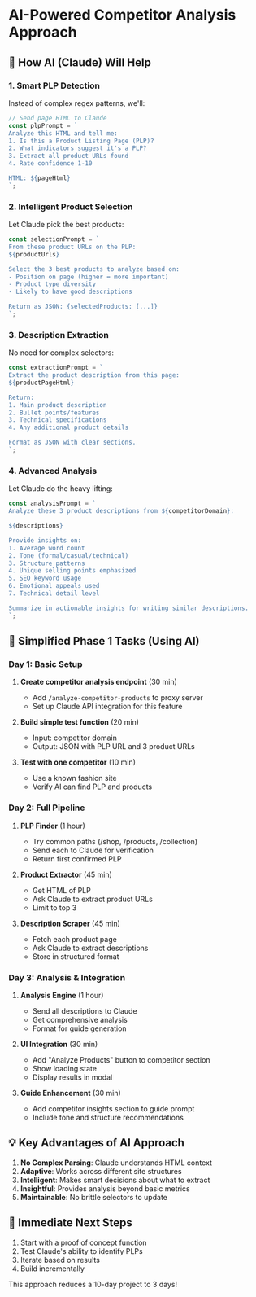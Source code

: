 # AI-Powered Competitor Analysis Approach

## 🤖 How AI (Claude) Will Help

### 1. Smart PLP Detection
Instead of complex regex patterns, we'll:
```javascript
// Send page HTML to Claude
const plpPrompt = `
Analyze this HTML and tell me:
1. Is this a Product Listing Page (PLP)?
2. What indicators suggest it's a PLP?
3. Extract all product URLs found
4. Rate confidence 1-10

HTML: ${pageHtml}
`;
```

### 2. Intelligent Product Selection
Let Claude pick the best products:
```javascript
const selectionPrompt = `
From these product URLs on the PLP:
${productUrls}

Select the 3 best products to analyze based on:
- Position on page (higher = more important)
- Product type diversity
- Likely to have good descriptions

Return as JSON: {selectedProducts: [...]}
`;
```

### 3. Description Extraction
No need for complex selectors:
```javascript
const extractionPrompt = `
Extract the product description from this page:
${productPageHtml}

Return:
1. Main product description
2. Bullet points/features
3. Technical specifications
4. Any additional product details

Format as JSON with clear sections.
`;
```

### 4. Advanced Analysis
Let Claude do the heavy lifting:
```javascript
const analysisPrompt = `
Analyze these 3 product descriptions from ${competitorDomain}:

${descriptions}

Provide insights on:
1. Average word count
2. Tone (formal/casual/technical)
3. Structure patterns
4. Unique selling points emphasized
5. SEO keyword usage
6. Emotional appeals used
7. Technical detail level

Summarize in actionable insights for writing similar descriptions.
`;
```

## 🚀 Simplified Phase 1 Tasks (Using AI)

### Day 1: Basic Setup
1. **Create competitor analysis endpoint** (30 min)
   - Add `/analyze-competitor-products` to proxy server
   - Set up Claude API integration for this feature

2. **Build simple test function** (20 min)
   - Input: competitor domain
   - Output: JSON with PLP URL and 3 product URLs

3. **Test with one competitor** (10 min)
   - Use a known fashion site
   - Verify AI can find PLP and products

### Day 2: Full Pipeline
1. **PLP Finder** (1 hour)
   - Try common paths (/shop, /products, /collection)
   - Send each to Claude for verification
   - Return first confirmed PLP

2. **Product Extractor** (45 min)
   - Get HTML of PLP
   - Ask Claude to extract product URLs
   - Limit to top 3

3. **Description Scraper** (45 min)
   - Fetch each product page
   - Ask Claude to extract descriptions
   - Store in structured format

### Day 3: Analysis & Integration
1. **Analysis Engine** (1 hour)
   - Send all descriptions to Claude
   - Get comprehensive analysis
   - Format for guide generation

2. **UI Integration** (30 min)
   - Add "Analyze Products" button to competitor section
   - Show loading state
   - Display results in modal

3. **Guide Enhancement** (30 min)
   - Add competitor insights section to guide prompt
   - Include tone and structure recommendations

## 💡 Key Advantages of AI Approach

1. **No Complex Parsing**: Claude understands HTML context
2. **Adaptive**: Works across different site structures
3. **Intelligent**: Makes smart decisions about what to extract
4. **Insightful**: Provides analysis beyond basic metrics
5. **Maintainable**: No brittle selectors to update

## 📝 Immediate Next Steps

1. Start with a proof of concept function
2. Test Claude's ability to identify PLPs
3. Iterate based on results
4. Build incrementally

This approach reduces a 10-day project to 3 days!